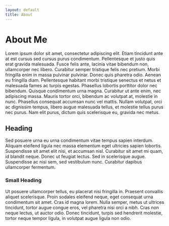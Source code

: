 ```yaml
---
layout: default
title: About
---
```


# About Me

Lorem ipsum dolor sit amet, consectetur adipiscing elit. Etiam tincidunt
ante at est cursus sed cursus purus condimentum. Pellentesque et justo
quis erat gravida malesuada. Fusce felis ante, lacinia vitae bibendum
non, ullamcorper nec libero. Curabitur semper tristique felis nec
pretium. Morbi fringilla enim in massa pulvinar pulvinar. Donec quis
pharetra odio. Aenean eu fringilla diam.  Pellentesque habitant morbi
tristique senectus et netus et malesuada fames ac turpis egestas.
Phasellus lobortis porttitor dolor nec bibendum. Quisque condimentum
urna magna. Curabitur ut ante enim, nec adipiscing massa. Mauris tortor
orci, bibendum ac volutpat at, molestie in nunc. Phasellus consequat
accumsan nunc vel mattis. Nullam volutpat, orci ac dignissim tempus,
libero augue malesuada tellus, et molestie tellus purus nec purus. Nam
elit purus, dictum quis scelerisque eu, gravida nec metus.

## Heading

Sed posuere urna eu urna condimentum vitae tempus sapien interdum.
Aliquam eleifend ligula nec massa elementum eget ultricies sapien
lobortis. Suspendisse sit amet elit nisi, et accumsan nisl. Curabitur
sit amet mi quam, id blandit neque. Donec ut feugiat lectus. Sed in
scelerisque augue. Suspendisse ac nisi sem, sed vestibulum nunc.
Curabitur dapibus ullamcorper fermentum.

### Small Heading

Ut posuere ullamcorper tellus, eu placerat nisi fringilla in. Praesent
convallis aliquet scelerisque. Proin sodales eleifend neque, eget
consequat urna condimentum sit amet. Cras id magna lorem. Nulla semper,
metus ut ultrices tincidunt, tortor augue congue eros, vel pharetra nisi
orci a nibh. Cras non neque lectus, ut auctor odio. Donec tincidunt,
turpis sed hendrerit molestie, tortor neque tempor ligula, in volutpat
augue ligula non odio.

